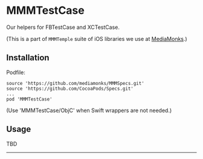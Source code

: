 # MMMTestCase

Our helpers for FBTestCase and XCTestCase.

(This is a part of `MMMTemple` suite of iOS libraries we use at [MediaMonks](https://www.mediamonks.com/).)

## Installation

Podfile:

```
source 'https://github.com/mediamonks/MMMSpecs.git'
source 'https://github.com/CocoaPods/Specs.git'
...
pod 'MMMTestCase'
```

(Use 'MMMTestCase/ObjC' when Swift wrappers are not needed.)

## Usage

TBD

---
